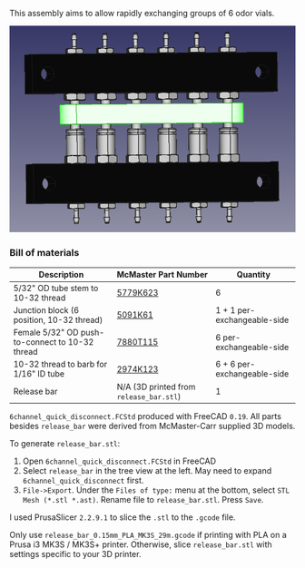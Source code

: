 
This assembly aims to allow rapidly exchanging groups of 6 odor vials.

![CAD model](6channel_quick_disconnect.png)

### Bill of materials

| Description | McMaster Part Number | Quantity |
| ---         | ---                  | ---      |
| 5/32" OD tube stem to 10-32 thread | [5779K623](https://www.mcmaster.com/5779K623) | 6 |
| Junction block (6 position, 10-32 thread) | [5091K61](https://www.mcmaster.com/5091K61) | 1 + 1 per-exchangeable-side |
| Female 5/32" OD push-to-connect to 10-32 thread | [7880T115](https://www.mcmaster.com/7880T115) | 6 per-exchangeable-side |
| 10-32 thread to barb for 1/16" ID tube | [2974K123](https://www.mcmaster.com/2974K123) | 6 + 6 per-exchangeable-side | 
| Release bar | N/A (3D printed from `release_bar.stl`) | 1 |

`6channel_quick_disconnect.FCStd` produced with FreeCAD `0.19`. All parts
besides `release_bar` were derived from McMaster-Carr supplied 3D models.

To generate `release_bar.stl`:
1. Open `6channel_quick_disconnect.FCStd` in FreeCAD
2. Select `release_bar` in the tree view at the left. May need to expand
   `6channel_quick_disconnect` first.
3. `File->Export`. Under the `Files of type:` menu at the bottom, select
   `STL Mesh (*.stl *.ast)`. Rename file to `release_bar.stl`. Press `Save`.

I used PrusaSlicer `2.2.9.1` to slice the `.stl` to the `.gcode` file.

Only use `release_bar_0.15mm_PLA_MK3S_29m.gcode` if printing with PLA on a Prusa
i3 MK3S / MK3S+ printer. Otherwise, slice `release_bar.stl` with settings
specific to your 3D printer.


